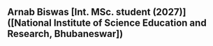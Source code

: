 ## **Arnab Biswas**  [Int. MSc. student (2027)]([National Institute of Science Education and Research, Bhubaneswar])

